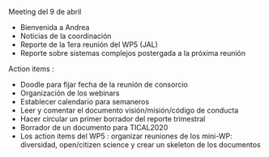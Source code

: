Meeting del 9 de abril

- Bienvenida a Andrea
- Noticias de la coordinación
- Reporte de la 1era reunión del WP5 (JAL)
- Reporte sobre sistemas complejos postergada a la próxima reunión

Action items :

- Doodle para fijar fecha de la reunión de consorcio
- Organización de los webinars
- Establecer calendario para semaneros
- Leer y comentar el documento visión/misión/código de conducta
- Hacer circular un primer borrador del reporte trimestral
- Borrador de un documento para TICAL2020
- Los action items del WP5 : organizar reuniones de los mini-WP: diversidad, open/citizen science y crear un skeleton de los documentos
